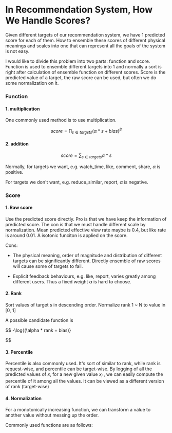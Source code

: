# ![]()



# In Recommendation System, How We Handle Scores?

Given different targets of our recommendation system, we have 1 predicted score for each of them. How to ensemble these scores of different physical meanings and scales into one that can represent all the goals of the system is not easy.

I would like to divide this problem into two parts: function and score. Function is used to ensemble different targets into 1 and normally a sort is right after calculation of ensemble function on different scores. Score is the predicted value of a target, the raw score can be used, but often we do some normalization on it.

### Function

#### 1. multiplication

One commonly used method is to use multiplication.

$$
score=\prod_{s\in targets}{(\alpha * s + bias)}^{\beta}
$$

#### 2. addition

$$
score=\sum_{s\in targets}{\alpha * s}
$$

Normally, for targets we want, e.g. watch_time, like, comment, share, $\alpha$ is positive.

For targets we don't want, e.g. reduce_similar, report, $\alpha$ is negative.

### Score

#### 1. Raw score

Use the predicted score directly. Pro is that we have keep the information of predicted score. The con is that we must handle different scale by normalization. Mean predicted effective view rate maybe is 0.4, but like rate is around 0.01. A isotonic funciton is applied on the score.

Cons:

- The physical meaning, order of magnitude and distribution of different targets can be significantly different. Directly ensemble of raw scores will cause some of targets to fail.

- Explicit feedback behaviours, e.g. like, report, varies greatly among different users. Thus a fixed weight $\alpha$ is hard to choose.

#### 2. Rank

Sort values of target s in descending order. Normalize rank 1 ~ N to value in [0, 1]

A possible candidate function is 

$$
-\log{(\alpha * rank + bias)}

$$

#### 3. Percentile

Percentile is also commonly used. It's sort of similar to rank, while rank is request-wise, and percentile can be target-wise. By logging of all the predicted values of $x$, for a new given value $x_i$ , we can easily compute the percentile of it among all the values. It can be viewed as a different version of rank (target-wise)

#### 4. Normalization

For a monotonically increasing function, we can transform a value to another value without messing up the order.

Commonly used functions are as follows:
